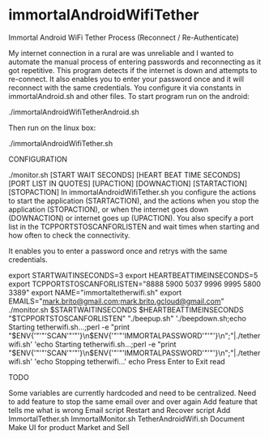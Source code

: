# immortalAndroidWifiTether
Immortal Android WiFi Tether Process (Reconnect / Re-Authenticate)

My internet connection in a rural are was unreliable and I wanted to automate the manual process of entering passwords and reconnecting as it got repetitive. This program detects if the internet is down and attempts to re-connect. It also enables you to enter your password once and it will reconnect with the same credentials. You configure it via constants in immortalAndroid.sh and other files. To start program run on the android: 

./immortalAndroidWifiTetherAndroid.sh

Then run on the linux box:

./immortalAndroidWifiTether.sh


CONFIGURATION

./monitor.sh [START WAIT SECONDS] [HEART BEAT TIME SECONDS] [PORT LIST IN QUOTES] [UPACTION] [DOWNACTION] [STARTACTION] [STOPACTION] 
In immortalAndroidWifiTether.sh you configure the actions to start the application (STARTACTION), and the actions when you stop the application (STOPACTION), or when the internet goes down (DOWNACTION) or internet goes up (UPACTION).  You also specify a port list in the TCPPORTSTOSCANFORLISTEN and wait times when starting and how often to check the connectivity.

It enables you to enter a password once and retrys with the same credentials.

export STARTWAITINSECONDS=3
export HEARTBEATTIMEINSECONDS=5
export TCPPORTSTOSCANFORLISTEN="8888 5900 5037 9996 9995 5800 3389"
export NAME="immortaltetherwifi.sh"
export EMAILS="mark.brito@gmail.com;mark.brito.gcloud@gmail.com"
./monitor.sh $STARTWAITINSECONDS $HEARTBEATTIMEINSECONDS "$TCPPORTSTOSCANFORLISTEN" "./beepup.sh" './beepdown.sh;echo Starting tetherwifi.sh...;perl -e "print \"\$ENV{'"'"'SCAN'"'"'}\\n\$ENV{'"'"'IMMORTALPASSWORD'"'"'}\\n\";"|./tetherwifi.sh' 'echo Starting tetherwifi.sh...;perl -e "print \"\$ENV{'"'"'SCAN'"'"'}\\n\$ENV{'"'"'IMMORTALPASSWORD'"'"'}\\n\";"|./tetherwifi.sh' 'echo Stopping tetherwifi...'
echo Press Enter to Exit
read


TODO

Some variables are currently hardcoded and need to be centralized.
Need to add feature to stop the same email over and over again
Add feature that tells me what is wrong
Email script
Restart and Recover script
Add ImmortalTether.sh ImmortalMonitor.sh TetherAndroidWifi.sh
Document
Make UI for product
Market and Sell
